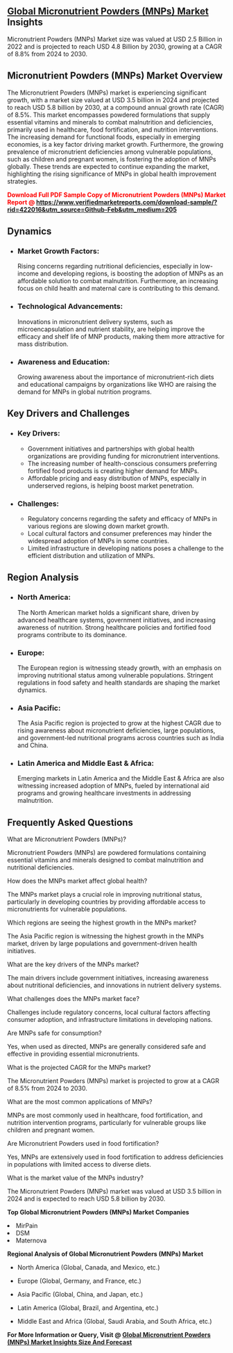 <h2><a href="https://www.verifiedmarketreports.com/download-sample/?rid=422016&amp;utm_source=Github&amp;utm_medium=205" target="_blank">Global Micronutrient Powders (MNPs) Market</a> Insights</h2><p>Micronutrient Powders (MNPs) Market size was valued at USD 2.5 Billion in 2022 and is projected to reach USD 4.8 Billion by 2030, growing at a CAGR of 8.8% from 2024 to 2030.</p><p> <h2>Micronutrient Powders (MNPs) Market Overview</h2> <p>The Micronutrient Powders (MNPs) market is experiencing significant growth, with a market size valued at USD 3.5 billion in 2024 and projected to reach USD 5.8 billion by 2030, at a compound annual growth rate (CAGR) of 8.5%. This market encompasses powdered formulations that supply essential vitamins and minerals to combat malnutrition and deficiencies, primarily used in healthcare, food fortification, and nutrition interventions. The increasing demand for functional foods, especially in emerging economies, is a key factor driving market growth. Furthermore, the growing prevalence of micronutrient deficiencies among vulnerable populations, such as children and pregnant women, is fostering the adoption of MNPs globally. These trends are expected to continue expanding the market, highlighting the rising significance of MNPs in global health improvement strategies.</p> <p><strong><p><span class=""><span style="color: #ff0000;"><strong>Download Full PDF Sample Copy of Micronutrient Powders (MNPs) Market Report</strong> @ </span><a href="https://www.verifiedmarketreports.com/download-sample/?rid=422016&amp;utm_source=Github-Feb&amp;utm_medium=205" target="_blank">https://www.verifiedmarketreports.com/download-sample/?rid=422016&amp;utm_source=Github-Feb&amp;utm_medium=205</a></span></p></strong></p> <h2>Dynamics</h2> <ul> <li><h3>Market Growth Factors:</h3> Rising concerns regarding nutritional deficiencies, especially in low-income and developing regions, is boosting the adoption of MNPs as an affordable solution to combat malnutrition. Furthermore, an increasing focus on child health and maternal care is contributing to this demand.</li> <li><h3>Technological Advancements:</h3> Innovations in micronutrient delivery systems, such as microencapsulation and nutrient stability, are helping improve the efficacy and shelf life of MNP products, making them more attractive for mass distribution.</li> <li><h3>Awareness and Education:</h3> Growing awareness about the importance of micronutrient-rich diets and educational campaigns by organizations like WHO are raising the demand for MNPs in global nutrition programs.</li> </ul> <h2>Key Drivers and Challenges</h2> <ul> <li><h3>Key Drivers:</h3> <ul> <li>Government initiatives and partnerships with global health organizations are providing funding for micronutrient interventions.</li> <li>The increasing number of health-conscious consumers preferring fortified food products is creating higher demand for MNPs.</li> <li>Affordable pricing and easy distribution of MNPs, especially in underserved regions, is helping boost market penetration.</li> </ul> </li> <li><h3>Challenges:</h3> <ul> <li>Regulatory concerns regarding the safety and efficacy of MNPs in various regions are slowing down market growth.</li> <li>Local cultural factors and consumer preferences may hinder the widespread adoption of MNPs in some countries.</li> <li>Limited infrastructure in developing nations poses a challenge to the efficient distribution and utilization of MNPs.</li> </ul> </li> </ul> <h2>Region Analysis</h2> <ul> <li><h3>North America:</h3> The North American market holds a significant share, driven by advanced healthcare systems, government initiatives, and increasing awareness of nutrition. Strong healthcare policies and fortified food programs contribute to its dominance.</li> <li><h3>Europe:</h3> The European region is witnessing steady growth, with an emphasis on improving nutritional status among vulnerable populations. Stringent regulations in food safety and health standards are shaping the market dynamics.</li> <li><h3>Asia Pacific:</h3> The Asia Pacific region is projected to grow at the highest CAGR due to rising awareness about micronutrient deficiencies, large populations, and government-led nutritional programs across countries such as India and China.</li> <li><h3>Latin America and Middle East & Africa:</h3> Emerging markets in Latin America and the Middle East & Africa are also witnessing increased adoption of MNPs, fueled by international aid programs and growing healthcare investments in addressing malnutrition.</li> </ul> <h2>Frequently Asked Questions</h2> <p>What are Micronutrient Powders (MNPs)?</p> <p>Micronutrient Powders (MNPs) are powdered formulations containing essential vitamins and minerals designed to combat malnutrition and nutritional deficiencies.</p> <p>How does the MNPs market affect global health?</p> <p>The MNPs market plays a crucial role in improving nutritional status, particularly in developing countries by providing affordable access to micronutrients for vulnerable populations.</p> <p>Which regions are seeing the highest growth in the MNPs market?</p> <p>The Asia Pacific region is witnessing the highest growth in the MNPs market, driven by large populations and government-driven health initiatives.</p> <p>What are the key drivers of the MNPs market?</p> <p>The main drivers include government initiatives, increasing awareness about nutritional deficiencies, and innovations in nutrient delivery systems.</p> <p>What challenges does the MNPs market face?</p> <p>Challenges include regulatory concerns, local cultural factors affecting consumer adoption, and infrastructure limitations in developing nations.</p> <p>Are MNPs safe for consumption?</p> <p>Yes, when used as directed, MNPs are generally considered safe and effective in providing essential micronutrients.</p> <p>What is the projected CAGR for the MNPs market?</p> <p>The Micronutrient Powders (MNPs) market is projected to grow at a CAGR of 8.5% from 2024 to 2030.</p> <p>What are the most common applications of MNPs?</p> <p>MNPs are most commonly used in healthcare, food fortification, and nutrition intervention programs, particularly for vulnerable groups like children and pregnant women.</p> <p>Are Micronutrient Powders used in food fortification?</p> <p>Yes, MNPs are extensively used in food fortification to address deficiencies in populations with limited access to diverse diets.</p> <p>What is the market value of the MNPs industry?</p> <p>The Micronutrient Powders (MNPs) market was valued at USD 3.5 billion in 2024 and is expected to reach USD 5.8 billion by 2030.</p> </p><p><strong>Top Global Micronutrient Powders (MNPs) Market Companies</strong></p><div data-test-id=""><p><li>MirPain</li><li> DSM</li><li> Maternova</li></p><div><strong>Regional Analysis of&nbsp;Global Micronutrient Powders (MNPs) Market</strong></div><ul><li dir="ltr"><p dir="ltr">North America&nbsp;(Global, Canada, and Mexico, etc.)</p></li><li dir="ltr"><p dir="ltr">Europe (Global, Germany, and France, etc.)</p></li><li dir="ltr"><p dir="ltr">Asia Pacific&nbsp;(Global, China, and Japan, etc.)</p></li><li dir="ltr"><p dir="ltr">Latin America&nbsp;(Global, Brazil, and Argentina, etc.)</p></li><li dir="ltr">Middle East and Africa&nbsp;(Global, Saudi Arabia, and South Africa, etc.)</li></ul><p><strong>For More Information or Query, Visit @&nbsp;</strong><strong><a href="https://www.verifiedmarketreports.com/product/micronutrient-powders-mnps-market/?utm_source=Github&amp;utm_medium=205" target="_blank">Global Micronutrient Powders (MNPs) Market Insights Size And Forecast</a></strong></p></div>
